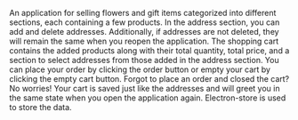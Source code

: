 An application for selling flowers and gift items categorized into different sections, each containing a few products. 
In the address section, you can add and delete addresses. 
Additionally, if addresses are not deleted, they will remain the same when you reopen the application. 
The shopping cart contains the added products along with their total quantity, total price, and a section to select addresses from those added in the address section.
You can place your order by clicking the order button or empty your cart by clicking the empty cart button. 
Forgot to place an order and closed the cart? No worries! 
Your cart is saved just like the addresses and will greet you in the same state when you open the application again. 
Electron-store is used to store the data.

